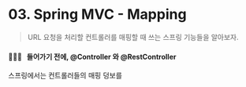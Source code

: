 # 03. Spring MVC - Mapping

> URL 요청을 처리할 컨트롤러를 매핑할 때 쓰는 스프링 기능들을 알아보자.

#### 🙋🏻‍♀️ &nbsp; 들어가기 전에, @Controller 와 @RestController

스프링에서는 컨트롤러들의 매핑 덩보를
